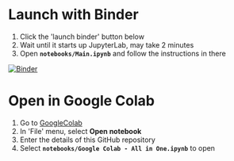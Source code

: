 # Launch with Binder
1. Click the 'launch binder' button below
2. Wait until it starts up JupyterLab, may take 2 minutes
3. Open **`notebooks/Main.ipynb`** and follow the instructions in there

[![Binder](https://mybinder.org/badge_logo.svg)](https://mybinder.org/v2/gh/muttley2k/simulaqron-hands-on/HEAD?urlpath=lab)
# Open in Google Colab
1. Go to [GoogleColab](https://colab.research.google.com/)
2. In 'File' menu, select **Open notebook**
3. Enter the details of this GitHub repository
4. Select **`notebooks/Google Colab - All in One.ipynb`** to open
